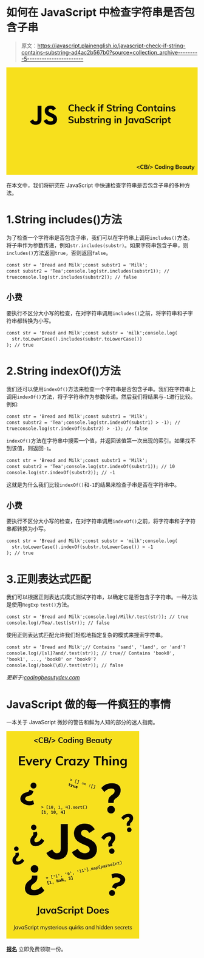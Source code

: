 # 如何在 JavaScript 中检查字符串是否包含子串

> 原文：<https://javascript.plainenglish.io/javascript-check-if-string-contains-substring-ad4ac2b567b0?source=collection_archive---------5----------------------->

![](img/0202d99e6ce8d457e372d98d6e846ab6.png)

在本文中，我们将研究在 JavaScript 中快速检查字符串是否包含子串的多种方法。

# 1.String includes()方法

为了检查一个字符串是否包含子串，我们可以在字符串上调用`includes()`方法，将子串作为参数传递，例如`str.includes(substr)`。如果字符串包含子串，则`includes()`方法返回`true`，否则返回`false`。

```
const str = 'Bread and Milk';const substr1 = 'Milk';
const substr2 = 'Tea';console.log(str.includes(substr1)); // trueconsole.log(str.includes(substr2)); // false
```

## 小费

要执行不区分大小写的检查，在对字符串调用`includes()`之前，将字符串和子字符串都转换为小写。

```
const str = 'Bread and Milk';const substr = 'milk';console.log(
  str.toLowerCase().includes(substr.toLowerCase())
); // true
```

# 2.String indexOf()方法

我们还可以使用`indexOf()`方法来检查一个字符串是否包含子串。我们在字符串上调用`indexOf()`方法，将子字符串作为参数传递。然后我们将结果与`-1`进行比较。例如:

```
const str = 'Bread and Milk';const substr1 = 'Milk';
const substr2 = 'Tea';console.log(str.indexOf(substr1) > -1); // trueconsole.log(str.indexOf(substr2) > -1); // false
```

`indexOf()`方法在字符串中搜索一个值，并返回该值第一次出现的索引。如果找不到该值，则返回`-1`。

```
const str = 'Bread and Milk';const substr1 = 'Milk';
const substr2 = 'Tea';console.log(str.indexOf(substr1)); // 10
console.log(str.indexOf(substr2)); // -1
```

这就是为什么我们比较`indexOf()`和`-1`的结果来检查子串是否在字符串中。

## 小费

要执行不区分大小写的检查，在对字符串调用`indexOf()`之前，将字符串和子字符串都转换为小写。

```
const str = 'Bread and Milk';const substr = 'milk';console.log(
  str.toLowerCase().indexOf(substr.toLowerCase()) > -1
); // true
```

# 3.正则表达式匹配

我们可以根据正则表达式模式测试字符串，以确定它是否包含子字符串。一种方法是使用`RegExp` `test()`方法。

```
const str = 'Bread and Milk';console.log(/Milk/.test(str)); // true
console.log(/Tea/.test(str)); // false
```

使用正则表达式匹配允许我们轻松地指定复杂的模式来搜索字符串。

```
const str = 'Bread and Milk';// Contains 'sand', 'land', or 'and'?
console.log(/[sl]?and/.test(str)); // true// Contains 'book0', 'book1', ..., 'book8' or 'book9'?
console.log(/book(\d)/.test(str)); // false
```

*更新于:*[*codingbeautydev.com*](https://cbdev.link/671716)

# JavaScript 做的每一件疯狂的事情

一本关于 JavaScript 微妙的警告和鲜为人知的部分的迷人指南。

![](img/143ee152ba78025ea8643ba5b9726a20.png)

[**报名**](https://cbdev.link/d3c4eb) 立即免费领取一份。